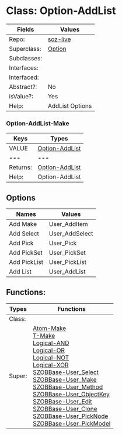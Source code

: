 
# Class:	Option-AddList

| Fields | Values |
| --------- | --------- |
| Repo: | [soz-live](/repos/soz-live.html) |
| Superclass: | [Option](Option.html) |
| Subclasses: |  |
| Interfaces: |  |
| Interfaced: |  |
| Abstract?: | No |
| isValue?: | Yes |
| Help: | AddList Options |

### Option-AddList-Make

| Keys | Types |
| --------- | --------- |
| VALUE | [Option-AddList](Option-AddList.html) |
| **---** | **---** |
| Returns: | [Option-AddList](Option-AddList.html) |
| Help: | Option-AddList |


## Options

| Names | Values |
| --------- | --------- |
| Add Make | User_AddItem |
| Add Select | User_AddSelect |
| Add Pick | User_Pick |
| Add PickSet | User_PickSet |
| Add PickList | User_PickList |
| Add List | User_AddList |

## Functions:

| Types | Functions |
| --------- | --------- |
| Class: |  |
| Super: | [Atom-Make](Atom.html) <br> [T-Make](T.html) <br> [Logical-AND](Logical.html) <br> [Logical-OR](Logical.html) <br> [Logical-NOT](Logical.html) <br> [Logical-XOR](Logical.html) <br> [SZOBBase-User_Select](SZOBBase.html) <br> [SZOBBase-User_Make](SZOBBase.html) <br> [SZOBBase-User_Method](SZOBBase.html) <br> [SZOBBase-User_ObjectKey](SZOBBase.html) <br> [SZOBBase-User_Edit](SZOBBase.html) <br> [SZOBBase-User_Clone](SZOBBase.html) <br> [SZOBBase-User_PickNode](SZOBBase.html) <br> [SZOBBase-User_PickModel](SZOBBase.html) |


